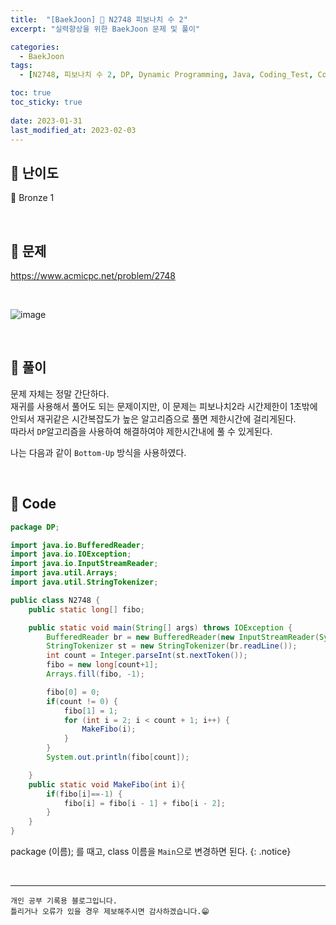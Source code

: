 ```yaml
---
title:  "[BaekJoon] 🥉 N2748 피보나치 수 2"
excerpt: "실력향상을 위한 BaekJoon 문제 및 풀이"

categories:
  - BaekJoon
tags:
  - [N2748, 피보나치 수 2, DP, Dynamic Programming, Java, Coding_Test, Coding, Test, baekJoon, 백준]

toc: true
toc_sticky: true
 
date: 2023-01-31
last_modified_at: 2023-02-03
---
```


## 📌 난이도

  🥉 Bronze 1

<br>

## 📌 문제

<https://www.acmicpc.net/problem/2748>

<br>

![image](https://user-images.githubusercontent.com/37824506/215755784-9d9eaca2-159f-4e04-bee6-e47f9143c908.png)

<br>

## 📌 풀이  

문제 자체는 정말 간단하다.  
재귀를 사용해서 풀어도 되는 문제이지만, 이 문제는 피보나치2라 시간제한이 1초밖에 안되서 재귀같은 시간복잡도가 높은 알고리즘으로 풀면 제한시간에 걸리게된다.  
따라서 `DP`알고리즘을 사용하여 해결하여야 제한시간내에 풀 수 있게된다.  

나는 다음과 같이 `Bottom-Up` 방식을 사용하였다.

<br>

## 📌 Code

```java
package DP;

import java.io.BufferedReader;
import java.io.IOException;
import java.io.InputStreamReader;
import java.util.Arrays;
import java.util.StringTokenizer;

public class N2748 {
    public static long[] fibo;

    public static void main(String[] args) throws IOException {
        BufferedReader br = new BufferedReader(new InputStreamReader(System.in));
        StringTokenizer st = new StringTokenizer(br.readLine());
        int count = Integer.parseInt(st.nextToken());
        fibo = new long[count+1];
        Arrays.fill(fibo, -1);

        fibo[0] = 0;
        if(count != 0) {
            fibo[1] = 1;
            for (int i = 2; i < count + 1; i++) {
                MakeFibo(i);
            }
        }
        System.out.println(fibo[count]);

    }
    public static void MakeFibo(int i){
        if(fibo[i]==-1) {
            fibo[i] = fibo[i - 1] + fibo[i - 2];
        }
    }
}

```

package (이름); 를 때고, class 이름을 `Main`으로 변경하면 된다.
{: .notice} 


<br>


***
    개인 공부 기록용 블로그입니다.
    틀리거나 오류가 있을 경우 제보해주시면 감사하겠습니다.😁